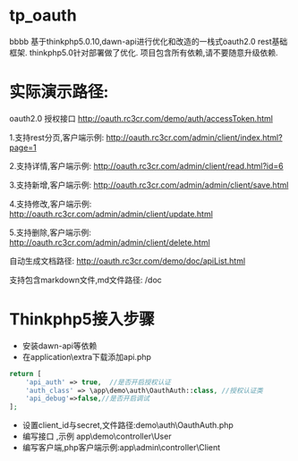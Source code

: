 # tp_oauth 
bbbb
基于thinkphp5.0.10,dawn-api进行优化和改造的一栈式oauth2.0 rest基础框架.
thinkphp5.0针对部署做了优化.
项目包含所有依赖,请不要随意升级依赖.

# 实际演示路径:

oauth2.0 授权接口
http://oauth.rc3cr.com/demo/auth/accessToken.html

1.支持rest分页,客户端示例:
http://oauth.rc3cr.com/admin/client/index.html?page=1

2.支持详情,客户端示例:
http://oauth.rc3cr.com/admin/client/read.html?id=6

3.支持新增,客户端示例:
http://oauth.rc3cr.com/admin/admin/client/save.html

4.支持修改,客户端示例:
http://oauth.rc3cr.com/admin/admin/client/update.html

5.支持删除,客户端示例:
http://oauth.rc3cr.com/admin/admin/client/delete.html

自动生成文档路径:
http://oauth.rc3cr.com/demo/doc/apiList.html

支持包含markdown文件,md文件路径:
/doc

# Thinkphp5接入步骤

* 安装dawn-api等依赖
* 在application\extra下载添加api.php
```php
return [
    'api_auth' => true,  //是否开启授权认证
    'auth_class' => \app\demo\auth\OauthAuth::class, //授权认证类
    'api_debug'=>false,//是否开启调试
];
```
* 设置client_id与secret,文件路径:demo\auth\OauthAuth.php
* 编写接口 ,示例 app\demo\controller\User
* 编写客户端,php客户端示例:app\admin\controller\Client



